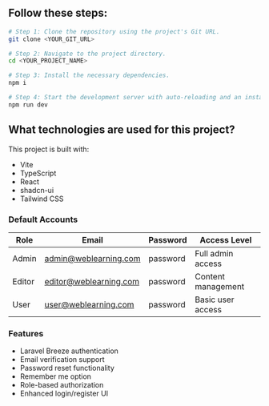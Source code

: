 
## Follow these steps:

```sh
# Step 1: Clone the repository using the project's Git URL.
git clone <YOUR_GIT_URL>

# Step 2: Navigate to the project directory.
cd <YOUR_PROJECT_NAME>

# Step 3: Install the necessary dependencies.
npm i

# Step 4: Start the development server with auto-reloading and an instant preview.
npm run dev
```


## What technologies are used for this project?

This project is built with:

- Vite
- TypeScript
- React
- shadcn-ui
- Tailwind CSS


### Default Accounts

| Role | Email | Password | Access Level |
|------|--------|----------|--------------|
| Admin | admin@weblearning.com | password | Full admin access |
| Editor | editor@weblearning.com | password | Content management |
| User | user@weblearning.com | password | Basic user access |

### Features
- Laravel Breeze authentication
- Email verification support
- Password reset functionality
- Remember me option
- Role-based authorization
- Enhanced login/register UI